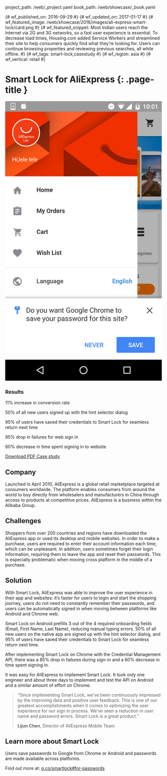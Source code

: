 project_path: /web/_project.yaml
book_path: /web/showcase/_book.yaml

{# wf_published_on: 2016-09-29 #}
{# wf_updated_on: 2017-01-17 #}
{# wf_featured_image: /web/showcase/2016/images/ali-express-smart-lock/card.png #}
{# wf_featured_snippet: Most Indian users reach the Internet via 2G and 3G networks, so a fast user experience is essential. To decrease load times, Housing.com added Service Workers and streamlined their site to help consumers quickly find what they’re looking for. Users can continue browsing properties and reviewing previous searches, all while offline. #}
{# wf_tags: smart-lock,casestudy #}
{# wf_region: asia #}
{# wf_vertical: retail #}

# Smart Lock for AliExpress {: .page-title }

<img src="images/ali-express-smart-lock/featured.png" class="attempt-right">

### Results

<span class="compare-yes"></span> 11% increase in conversion rate

<span class="compare-yes"></span> 50% of all new users signed up with the hint
selector dialog

<span class="compare-yes"></span> 95% of users have saved their credentials to
Smart Lock for seamless return next time

<span class="compare-yes"></span> 85% drop in failures for web sign in

<span class="compare-yes"></span> 60% decrease in time spent signing in to
website

<a class="button button-primary" href="pdfs/aliexpress-smartlock-casestudy.pdf">
  Download PDF Case study
</a>

## Company
Launched in April 2010, AliExpress is a global retail marketplace targeted at
consumers worldwide. The platform enables consumers from around the world to buy
directly from wholesalers and manufacturers in China through access to products
at competitive prices. AliExpress is a business within the Alibaba Group.

## Challenges
Shoppers from over 200 countries and regions have downloaded the AliExpress app
or used its desktop and mobile websites. In order to make a purchase, users are
required to enter their account information each time, which can be unpleasant.
In addition, users sometimes forget their login information, requiring them to
leave the app and reset their passwords. This is especially problematic when
moving cross platform in the middle of a purchase.

## Solution
With Smart Lock, AliExpress was able to improve the user experience in their app
and websites: it’s faster for users to login and start the shopping journey,
users do not need to constantly remember their passwords, and users can be
automatically signed in when moving between platforms like Android and Chrome
web.

Smart Lock on Android prefills 3 out of the 4 required onboarding fields (Email,
First Name, Last Name), reducing manual typing errors. 50% of all new users on
the native app are signed up with the hint selector dialog, and 95% of users
have saved their credentials to Smart Lock for seamless return next time.

After implementing Smart Lock on Chrome with the Credential Management API,
there was a 85% drop in failures during sign-in and a 60% decrease in time spent
signing in.

It was easy for AliExpress to implement Smart Lock. It took only one engineer
and about three days to implement and test the API on Android and a similar
amount of effort on Chrome.

> “Since implementing Smart Lock, we’ve been continuously impressed by the
> improving data and positive user feedback. This is one of our greatest
> accomplishments when it comes to optimizing the user experience for our
> sign in process. We’ve seen a reduction in user name and password errors.
> Smart Lock is a great product.”
>
> **Lijun Chen**, Director of AliExpress Mobile Team

## Learn more about Smart Lock

Users save passwords to Google from Chrome or Android and passwords are made
available across platforms.

Find out more at: [g.co/smartlock#for-passwords](https://g.co/smartlock#for-passwords)
